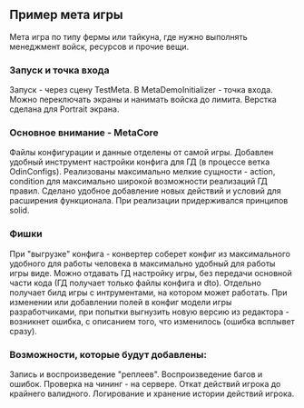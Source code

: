 ## Пример мета игры
Мета игра по типу фермы или тайкуна, где нужно выполнять менеджмент войск, ресурсов и прочие вещи.


### Запуск и точка входа
Запуск - через сцену TestMeta. В MetaDemoInitializer - точка входа.
Можно переключать экраны и нанимать войска до лимита. Верстка сделана для Portrait экрана.

### Основное внимание - MetaCore
Файлы конфигурации и данные отделены от самой игры. Добавлен удобный инструмент настройки конфига для ГД (в процессе ветка OdinConfigs). 
Реализованы максимально мелкие сущности - action, condition для максимально широкой возможности реализаций ГД правил. 
Сделано удобное добавление новых действий и условий для расширения функционала. При реализации придерживался принципов solid.

### Фишки
При "выгрузке" конфига - конвертер соберет конфиг из максимального удобного для работы человека в максимально удобный для работы игры виде.
Можно отдавать ГД настройку игры, без передачи основной части кода (ГД получает только файлы конфига и dto). Отдельно получает билд игры с интрументами, на котором может работать.
При изменении или добавлении полей в конфиг модели игры разработчиками, при попытки выгнузить новую версию из редактора - возникнет ошибка, с описанием того, что изменилось (ошибка всплывет сразу).

### Возможности, которые будут добавлены:
Запись и воспроизведение "реплеев". Воспроизведение багов и ошибок.
Проверка на чининг - на сервере. Откат действий игрока до крайнего валидного.
Логирование и хранение истории действий игрока.
